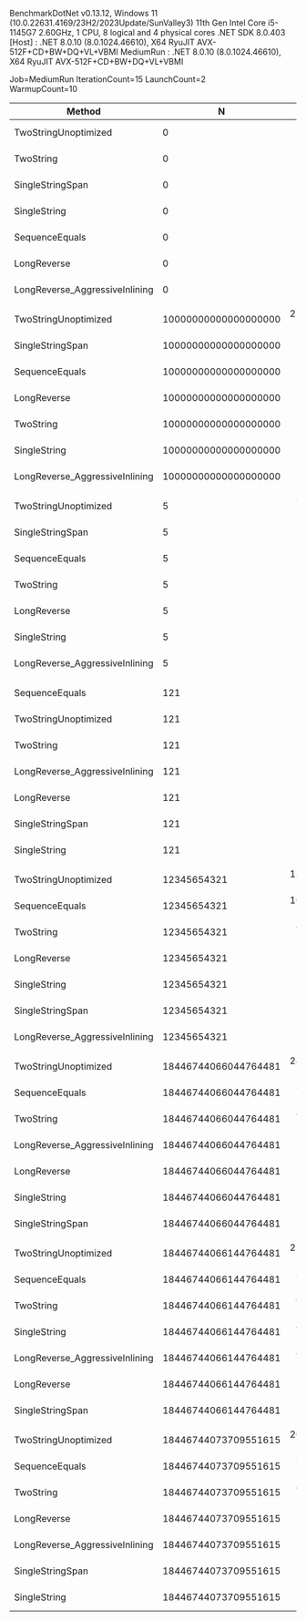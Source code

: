 
BenchmarkDotNet v0.13.12, Windows 11 (10.0.22631.4169/23H2/2023Update/SunValley3)
11th Gen Intel Core i5-1145G7 2.60GHz, 1 CPU, 8 logical and 4 physical cores
.NET SDK 8.0.403
  [Host]    : .NET 8.0.10 (8.0.1024.46610), X64 RyuJIT AVX-512F+CD+BW+DQ+VL+VBMI
  MediumRun : .NET 8.0.10 (8.0.1024.46610), X64 RyuJIT AVX-512F+CD+BW+DQ+VL+VBMI

Job=MediumRun  IterationCount=15  LaunchCount=2  
WarmupCount=10  

 Method                         | N                    | Mean        | Rank | Allocated |
------------------------------- |--------------------- |------------:|-----:|----------:|
 TwoStringUnoptimized           | 0                    |  79.7913 ns |    4 |     168 B |
 TwoString                      | 0                    |   0.8180 ns |    3 |         - |
 SingleStringSpan               | 0                    |   0.7573 ns |    3 |         - |
 SingleString                   | 0                    |   0.6747 ns |    3 |         - |
 SequenceEquals                 | 0                    |   0.5844 ns |    3 |         - |
 LongReverse                    | 0                    |   0.4973 ns |    2 |         - |
 LongReverse_AggressiveInlining | 0                    |   0.0615 ns |    1 |         - |
                                |                      |             |      |           |
 TwoStringUnoptimized           | 10000000000000000000 | 217.8480 ns |    4 |     560 B |
 SingleStringSpan               | 10000000000000000000 |   0.9651 ns |    3 |         - |
 SequenceEquals                 | 10000000000000000000 |   0.7763 ns |    3 |         - |
 LongReverse                    | 10000000000000000000 |   0.7288 ns |    3 |         - |
 TwoString                      | 10000000000000000000 |   0.7180 ns |    3 |         - |
 SingleString                   | 10000000000000000000 |   0.5662 ns |    2 |         - |
 LongReverse_AggressiveInlining | 10000000000000000000 |   0.3696 ns |    1 |         - |
                                |                      |             |      |           |
 TwoStringUnoptimized           | 5                    |  97.7542 ns |    4 |     168 B |
 SingleStringSpan               | 5                    |   1.0715 ns |    3 |         - |
 SequenceEquals                 | 5                    |   0.9581 ns |    3 |         - |
 TwoString                      | 5                    |   0.8427 ns |    2 |         - |
 LongReverse                    | 5                    |   0.6734 ns |    2 |         - |
 SingleString                   | 5                    |   0.6609 ns |    2 |         - |
 LongReverse_AggressiveInlining | 5                    |   0.3211 ns |    1 |         - |
                                |                      |             |      |           |
 SequenceEquals                 | 121                  |  78.0113 ns |    6 |      64 B |
 TwoStringUnoptimized           | 121                  |  77.4303 ns |    6 |     176 B |
 TwoString                      | 121                  |  19.8537 ns |    5 |      64 B |
 LongReverse_AggressiveInlining | 121                  |   7.0016 ns |    4 |         - |
 LongReverse                    | 121                  |   4.5775 ns |    3 |         - |
 SingleStringSpan               | 121                  |   3.4563 ns |    2 |         - |
 SingleString                   | 121                  |   2.8600 ns |    1 |         - |
                                |                      |             |      |           |
 TwoStringUnoptimized           | 12345654321          | 189.8313 ns |    5 |     384 B |
 SequenceEquals                 | 12345654321          | 105.1372 ns |    4 |     144 B |
 TwoString                      | 12345654321          |  45.1307 ns |    3 |     144 B |
 LongReverse                    | 12345654321          |  24.1696 ns |    2 |         - |
 SingleString                   | 12345654321          |  23.7923 ns |    2 |      48 B |
 SingleStringSpan               | 12345654321          |  23.2436 ns |    2 |      48 B |
 LongReverse_AggressiveInlining | 12345654321          |  21.0612 ns |    1 |         - |
                                |                      |             |      |           |
 TwoStringUnoptimized           | 18446744066044764481 | 244.4268 ns |    5 |     560 B |
 SequenceEquals                 | 18446744066044764481 |  87.3005 ns |    4 |     192 B |
 TwoString                      | 18446744066044764481 |  48.2404 ns |    3 |     192 B |
 LongReverse_AggressiveInlining | 18446744066044764481 |  39.3634 ns |    2 |         - |
 LongReverse                    | 18446744066044764481 |  39.2328 ns |    2 |         - |
 SingleString                   | 18446744066044764481 |  32.4256 ns |    1 |      64 B |
 SingleStringSpan               | 18446744066044764481 |  28.0417 ns |    1 |      64 B |
                                |                      |             |      |           |
 TwoStringUnoptimized           | 18446744066144764481 | 270.0634 ns |    6 |     560 B |
 SequenceEquals                 | 18446744066144764481 |  85.9714 ns |    5 |     192 B |
 TwoString                      | 18446744066144764481 |  69.0407 ns |    4 |     192 B |
 SingleString                   | 18446744066144764481 |  47.0145 ns |    3 |      64 B |
 LongReverse_AggressiveInlining | 18446744066144764481 |  40.1502 ns |    2 |         - |
 LongReverse                    | 18446744066144764481 |  39.3523 ns |    2 |         - |
 SingleStringSpan               | 18446744066144764481 |  32.3326 ns |    1 |      64 B |
                                |                      |             |      |           |
 TwoStringUnoptimized           | 18446744073709551615 | 209.2739 ns |    5 |     560 B |
 SequenceEquals                 | 18446744073709551615 |  84.7021 ns |    4 |     192 B |
 TwoString                      | 18446744073709551615 |  43.5756 ns |    3 |     192 B |
 LongReverse                    | 18446744073709551615 |  39.2113 ns |    2 |         - |
 LongReverse_AggressiveInlining | 18446744073709551615 |  39.0919 ns |    2 |         - |
 SingleStringSpan               | 18446744073709551615 |  22.5283 ns |    1 |      64 B |
 SingleString                   | 18446744073709551615 |  22.1490 ns |    1 |      64 B |
